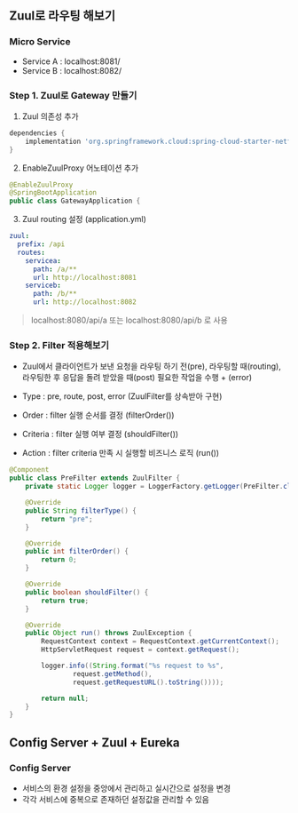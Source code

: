 ## Zuul로 라우팅 해보기
### Micro Service
- Service A : localhost:8081/
- Service B : localhost:8082/

### Step 1. Zuul로 Gateway 만들기
1. Zuul 의존성 추가
```gradle
dependencies {
    implementation 'org.springframework.cloud:spring-cloud-starter-netflix-zuul'
}
```
2. EnableZuulProxy 어노테이션 추가
```java
@EnableZuulProxy
@SpringBootApplication
public class GatewayApplication {
```

3. Zuul routing 설정 (application.yml)
```yml
zuul:
  prefix: /api
  routes:
    servicea:
      path: /a/**
      url: http://localhost:8081
    serviceb:
      path: /b/**
      url: http://localhost:8082
```
> localhost:8080/api/a 또는 localhost:8080/api/b 로 사용 

### Step 2. Filter 적용해보기
- Zuul에서 클라이언트가 보낸 요청을 라우팅 하기 전(pre), 라우팅할 때(routing), 라우팅한 후 응답을 돌려 받았을 때(post) 필요한 작업을 수행 + (error)

- Type
	: pre, route, post, error (ZuulFilter를 상속받아 구현)
- Order
	: filter 실행 순서를 결정 (filterOrder())
- Criteria
	: filter 실행 여부 결정 (shouldFilter())
- Action
	: filter criteria 만족 시 실행할 비즈니스 로직 (run())

```java
@Component
public class PreFilter extends ZuulFilter {
    private static Logger logger = LoggerFactory.getLogger(PreFilter.class);

    @Override
    public String filterType() {
        return "pre";
    }

    @Override
    public int filterOrder() {
        return 0;
    }

    @Override
    public boolean shouldFilter() {
        return true;
    }

    @Override
    public Object run() throws ZuulException {
        RequestContext context = RequestContext.getCurrentContext();
        HttpServletRequest request = context.getRequest();

        logger.info((String.format("%s request to %s",
                request.getMethod(),
                request.getRequestURL().toString())));

        return null;
    }
}
```

## Config Server + Zuul + Eureka 
### Config Server
- 서비스의 환경 설정을 중앙에서 관리하고 실시간으로 설정을 변경
- 각각 서비스에 중복으로 존재하던 설정값을 관리할 수 있음
